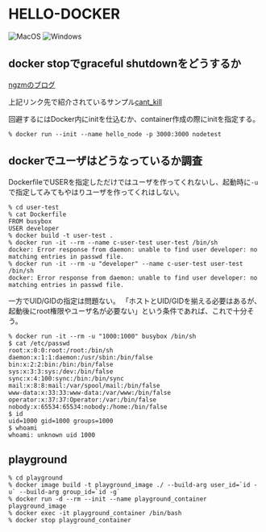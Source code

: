 # HELLO-DOCKER #

![MacOS](https://img.shields.io/badge/sonoma_14.0-support-success.svg?style=for-the-badge&logo=macOS)
![Windows](https://img.shields.io/badge/windows-nosupport-critical.svg?style=for-the-badge&logo=windows)

## docker stopでgraceful shutdownをどうするか

[ngzmのブログ](https://ngzm.hateblo.jp/entry/2017/08/22/185224)

上記リンク先で紹介されているサンプル[cant_kill](cant_kill)

回避するにはDocker内にinitを仕込むか、container作成の際にinitを指定する。

```console
% docker run --init --name hello_node -p 3000:3000 nodetest
```

## dockerでユーザはどうなっているか調査

DockerfileでUSERを指定しただけではユーザを作ってくれないし、起動時に`-u`で指定してみてもやはりユーザを作ってくれはしない。

```console
% cd user-test
% cat Dockerfile
FROM busybox
USER developer
% docker build -t user-test .
% docker run -it --rm --name c-user-test user-test /bin/sh
docker: Error response from daemon: unable to find user developer: no matching entries in passwd file.
% docker run -it --rm -u "developer" --name c-user-test user-test /bin/sh
docker: Error response from daemon: unable to find user developer: no matching entries in passwd file.
```

一方でUID/GIDの指定は問題ない。
「ホストとUID/GIDを揃える必要はあるが、起動後にroot権限やユーザ名が必要ない」という条件であれば、これで十分そう。

```console
% docker run -it --rm -u "1000:1000" busybox /bin/sh
$ cat /etc/passwd
root:x:0:0:root:/root:/bin/sh
daemon:x:1:1:daemon:/usr/sbin:/bin/false
bin:x:2:2:bin:/bin:/bin/false
sys:x:3:3:sys:/dev:/bin/false
sync:x:4:100:sync:/bin:/bin/sync
mail:x:8:8:mail:/var/spool/mail:/bin/false
www-data:x:33:33:www-data:/var/www:/bin/false
operator:x:37:37:Operator:/var:/bin/false
nobody:x:65534:65534:nobody:/home:/bin/false
$ id
uid=1000 gid=1000 groups=1000
$ whoami
whoami: unknown uid 1000
```

## playground

```console
% cd playground
% docker image build -t playground_image ./ --build-arg user_id=`id -u` --build-arg group_id=`id -g`
% docker run -d --rm --init --name playground_container playground_image
% docker exec -it playground_container /bin/bash
% docker stop playground_container
```
